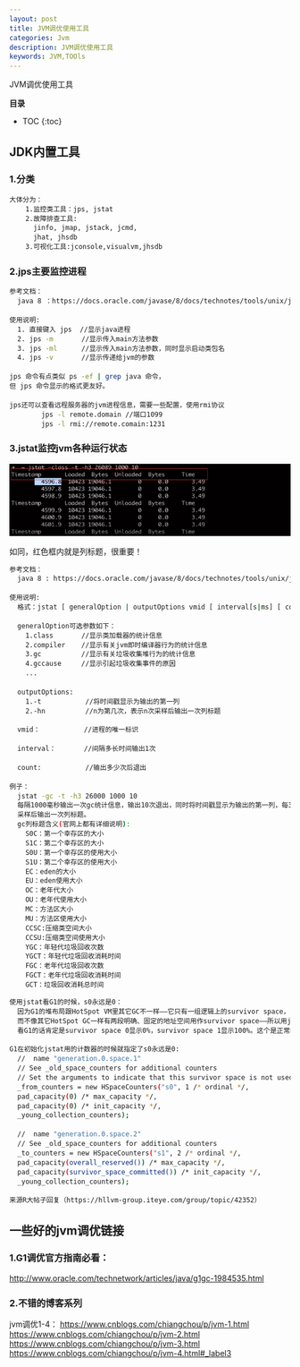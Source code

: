 ```yaml
---
layout: post
title: JVM调优使用工具
categories: Jvm
description: JVM调优使用工具
keywords: JVM,TOOls
---
```


JVM调优使用工具

**目录**

* TOC
{:toc}

## JDK内置工具

### 1.分类

```sh
大体分为：
    1.监控类工具：jps, jstat
    2.故障排查工具:
      jinfo, jmap, jstack, jcmd,
      jhat, jhsdb
    3.可视化工具:jconsole,visualvm,jhsdb
```

### 2.jps主要监控进程

```sh
参考文档：
  java 8 ：https://docs.oracle.com/javase/8/docs/technotes/tools/unix/jps.html

使用说明:
  1. 直接键入 jps  //显示java进程
  2. jps -m       //显示传入main方法参数
  3. jps -ml      //显示传入main方法参数，同时显示启动类包名
  4. jps -v       //显示传递给jvm的参数

jps 命令有点类似 ps -ef | grep java 命令，
但 jps 命令显示的格式更友好。 

jps还可以查看远程服务器的jvm进程信息，需要一些配置，使用rmi协议
        jps -l remote.domain //端口1099
        jps -l rmi://remote.comain:1231
```

### 3.jstat监控jvm各种运行状态

![](/images/posts/jvm/jvm-tools/1.png)

如同，红色框内就是列标题，很重要！

```sh
参考文档：
  java 8 : https://docs.oracle.com/javase/8/docs/technotes/tools/unix/jstat.html

使用说明:
  格式：jstat [ generalOption | outputOptions vmid [ interval[s|ms] [ count ] ]

  generalOption可选参数如下：
    1.class       //显示类加载器的统计信息
    2.compiler    //显示有关jvm即时编译器行为的统计信息
    3.gc          //显示有关垃圾收集堆行为的统计信息
    4.gccause     //显示引起垃圾收集事件的原因
    ...

  outputOptions:
    1.-t           //将时间戳显示为输出的第一列
    2.-hn          //n为第几次，表示n次采样后输出一次列标题

  vmid：           //进程的唯一标识

  interval：       //间隔多长时间输出1次

  count:           //输出多少次后退出

例子：
  jstat -gc -t -h3 26000 1000 10
  每隔1000毫秒输出一次gc统计信息，输出10次退出，同时将时间戳显示为输出的第一列，每3次
  采样后输出一次列标题。
  gc列标题含义(官网上都有详细说明):
    S0C：第一个幸存区的大小
    S1C：第二个幸存区的大小
    S0U：第一个幸存区的使用大小
    S1U：第二个幸存区的使用大小
    EC：eden的大小
    EU：eden使用大小
    OC：老年代大小
    OU：老年代使用大小
    MC：方法区大小
    MU：方法区使用大小
    CCSC:压缩类空间大小
    CCSU:压缩类空间使用大小
    YGC：年轻代垃圾回收次数
    YGCT：年轻代垃圾回收消耗时间
    FGC：老年代垃圾回收次数
    FGCT：老年代垃圾回收消耗时间
    GCT：垃圾回收消耗总时间
```

```sh
使用jstat看G1的时候，s0永远是0：
  因为G1的堆布局跟HotSpot VM里其它GC不一样——它只有一组逻辑上的survivor space，
  而不像其它HotSpot GC一样有两段明确、固定的地址空间用作survivor space——所以用jstat
  看G1的话肯定是survivor space 0显示0%，survivor space 1显示100%。这个是正常的。

G1在初始化jstat用的计数器的时候就指定了s0永远是0:
  //  name "generation.0.space.1"  
  // See _old_space_counters for additional counters  
  // Set the arguments to indicate that this survivor space is not used.  
  _from_counters = new HSpaceCounters("s0", 1 /* ordinal */,  
  pad_capacity(0) /* max_capacity */,  
  pad_capacity(0) /* init_capacity */,  
  _young_collection_counters);  

  //  name "generation.0.space.2"  
  // See _old_space_counters for additional counters  
  _to_counters = new HSpaceCounters("s1", 2 /* ordinal */,  
  pad_capacity(overall_reserved()) /* max_capacity */,  
  pad_capacity(survivor_space_committed()) /* init_capacity */,  
  _young_collection_counters);  

来源R大帖子回复（https://hllvm-group.iteye.com/group/topic/42352）
```

## 一些好的jvm调优链接

### 1.G1调优官方指南必看：

http://www.oracle.com/technetwork/articles/java/g1gc-1984535.html

### 2.不错的博客系列

jvm调优1-4：
https://www.cnblogs.com/chiangchou/p/jvm-1.html
https://www.cnblogs.com/chiangchou/p/jvm-2.html
https://www.cnblogs.com/chiangchou/p/jvm-3.html
https://www.cnblogs.com/chiangchou/p/jvm-4.html#_label3
